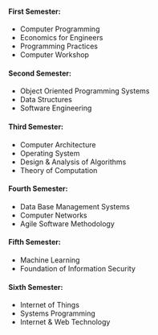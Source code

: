 #### First Semester:
- Computer Programming
- Economics for Engineers
- Programming Practices
- Computer Workshop

#### Second Semester:
- Object Oriented Programming Systems
- Data Structures
- Software Engineering

#### Third Semester:
- Computer Architecture
- Operating System
- Design & Analysis of Algorithms
- Theory of Computation

#### Fourth Semester:
- Data Base Management Systems
- Computer Networks
- Agile Software Methodology

#### Fifth Semester:
- Machine Learning
- Foundation of Information Security


#### Sixth Semester:
- Internet of Things
- Systems Programming
- Internet & Web Technology
